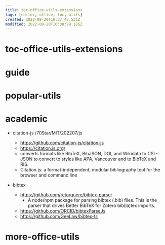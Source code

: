 ```yaml
---
title: toc-office-utils-extensions
tags: [editor, office, toc, utils]
created: 2022-08-20T10:37:47.531Z
modified: 2022-08-20T10:38:29.185Z
---
```


# toc-office-utils-extensions

# guide

# popular-utils

# academic

- citation-js /70Star/MIT/202207/js
  - https://github.com/citation-js/citation-js
  - https://citation.js.org/
  - converts formats like BibTeX, BibJSON, DOI, and Wikidata to CSL-JSON to convert to styles like APA, Vancouver and to BibTeX and RIS.
  - Citation.js: a format-independent, modular bibliography tool for the browser and command line

- bibtex
  - https://github.com/retorquere/bibtex-parser
    - A node/npm package for parsing bibtex (.bib) files. This is the parser that drives Better BibTeX for Zotero bib(la)tex imports.
  - https://github.com/ORCID/bibtexParseJs
  - https://github.com/GeeLaw/bibtex-ts
# more-office-utils
